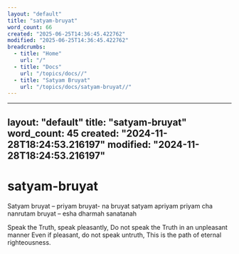 ```yaml
---
layout: "default"
title: "satyam-bruyat"
word_count: 66
created: "2025-06-25T14:36:45.422762"
modified: "2025-06-25T14:36:45.422762"
breadcrumbs:
  - title: "Home"
    url: "/"
  - title: "Docs"
    url: "/topics/docs//"
  - title: "Satyam Bruyat"
    url: "/topics/docs/satyam-bruyat//"
---
```

---
layout: "default"
title: "satyam-bruyat"
word_count: 45
created: "2024-11-28T18:24:53.216197"
modified: "2024-11-28T18:24:53.216197"
---
# satyam-bruyat

Satyam bruyat – priyam bruyat- na bruyat satyam apriyam
priyam cha nanrutam bruyat – esha dharmah sanatanah

Speak the Truth, speak pleasantly,
Do not speak the Truth in an unpleasant manner
Even if pleasant, do not speak untruth,
This is the path of eternal righteousness.